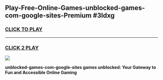 
## Play-Free-Online-Games-unblocked-games-com-google-sites-Premium #3ldxg
<h3>
<a href="https://premium.freeplayer.one?title=unblocked-games-com-google-sites&ref=8M">CLICK TO PLAY</a></h3>
<hr>

<h3>
<a href="https://premium.freeplayer.one?title=unblocked-games-com-google-sites&ref=8M">CLICK 2 PLAY</a>
  
</h3>

<a href="https://premium.freeplayer.one?title=unblocked-games-com-google-sites&ref=8M"><img src="https://clearcache.store/games.png"></a>


**unblocked-games-com-google-sites games unblocked: Your Gateway to Fun and Accessible Online Gaming**
